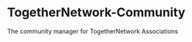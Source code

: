 TogetherNetwork-Community
=========================

The community manager for TogetherNetwork Associations
